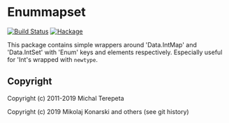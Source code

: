 Enummapset
==========

[![Build Status](https://travis-ci.org/Mikolaj/enummapset.svg?branch=master)](https://travis-ci.org/Mikolaj/enummapset)
[![Hackage](https://img.shields.io/hackage/v/enummapset.svg)](https://hackage.haskell.org/package/enummapset)

This package contains simple wrappers around 'Data.IntMap' and
'Data.IntSet' with 'Enum' keys and elements respectively.
Especially useful for 'Int's wrapped with `newtype`.

Copyright
---------

Copyright (c) 2011-2019 Michal Terepeta

Copyright (c) 2019 Mikolaj Konarski and others (see git history)
